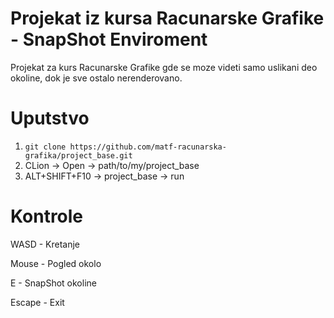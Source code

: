 # Projekat iz kursa Racunarske Grafike - SnapShot Enviroment
Projekat za kurs Racunarske Grafike gde se moze videti samo uslikani deo okoline, dok je sve ostalo nerenderovano.

# Uputstvo
1. `git clone https://github.com/matf-racunarska-grafika/project_base.git`
2. CLion -> Open -> path/to/my/project_base
3. ALT+SHIFT+F10 -> project_base -> run

# Kontrole
WASD - Kretanje

Mouse - Pogled okolo

E - SnapShot okoline

Escape - Exit
